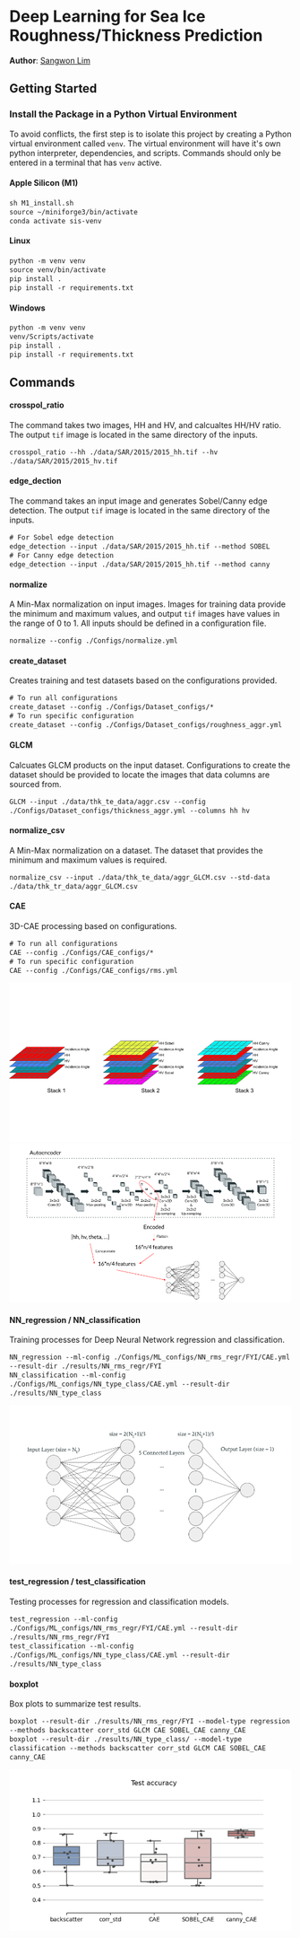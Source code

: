 # Deep Learning for Sea Ice Roughness/Thickness Prediction

**Author**: [Sangwon Lim](https://github.com/sum1lim)

## Getting Started

### Install the Package in a Python Virtual Environment

To avoid conflicts, the first step is to isolate this project by creating a Python virtual environment called ```venv```. The virtual environment will have it's own python interpreter, dependencies, and scripts. Commands should only be entered in a terminal that has ```venv``` active. 

#### Apple Silicon (M1)
```
sh M1_install.sh
source ~/miniforge3/bin/activate
conda activate sis-venv
```

#### Linux
```
python -m venv venv
source venv/bin/activate
pip install .
pip install -r requirements.txt
```

#### Windows
```
python -m venv venv
venv/Scripts/activate
pip install .
pip install -r requirements.txt
```

## Commands
#### crosspol_ratio
The command takes two images, HH and HV, and calcualtes HH/HV ratio. The output `tif` image is located in the same directory of the inputs.
```
crosspol_ratio --hh ./data/SAR/2015/2015_hh.tif --hv ./data/SAR/2015/2015_hv.tif
```

#### edge_dection
The command takes an input image and generates Sobel/Canny edge detection. The output `tif` image is located in the same directory of the inputs.
```
# For Sobel edge detection
edge_detection --input ./data/SAR/2015/2015_hh.tif --method SOBEL
# For Canny edge detection
edge_detection --input ./data/SAR/2015/2015_hh.tif --method canny
```

#### normalize
A Min-Max normalization on input images. Images for training data provide the minimum and maximum values, and output `tif` images have values in the range of 0 to 1. All inputs should be defined in a configuration file.
```
normalize --config ./Configs/normalize.yml
```

#### create_dataset
Creates training and test datasets based on the configurations provided.
```
# To run all configurations
create_dataset --config ./Configs/Dataset_configs/*
# To run specific configuration
create_dataset --config ./Configs/Dataset_configs/roughness_aggr.yml
```

#### GLCM
Calcuates GLCM products on the input dataset. Configurations to create the dataset should be provided to locate the images that data columns are sourced from. 
```
GLCM --input ./data/thk_te_data/aggr.csv --config ./Configs/Dataset_configs/thickness_aggr.yml --columns hh hv
```

#### normalize_csv
A Min-Max normalization on a dataset. The dataset that provides the minimum and maximum values is required.
```
normalize_csv --input ./data/thk_te_data/aggr_GLCM.csv --std-data ./data/thk_tr_data/aggr_GLCM.csv
```

#### CAE
3D-CAE processing based on configurations.
```
# To run all configurations
CAE --config ./Configs/CAE_configs/*
# To run specific configuration
CAE --config ./Configs/CAE_configs/rms.yml
```
![alt text](https://github.com/sum1lim/sea-ice-SAR/blob/master/images/layer_stacks.png)
![alt text](https://github.com/sum1lim/sea-ice-SAR/blob/master/images/CAE.png)

#### NN_regression / NN_classification
Training processes for Deep Neural Network regression and classification.
```
NN_regression --ml-config ./Configs/ML_configs/NN_rms_regr/FYI/CAE.yml --result-dir ./results/NN_rms_regr/FYI
NN_classification --ml-config ./Configs/ML_configs/NN_type_class/CAE.yml --result-dir ./results/NN_type_class
```
![alt text](https://github.com/sum1lim/sea-ice-SAR/blob/master/images/NN.png)

#### test_regression / test_classification
Testing processes for regression and classification models.
```
test_regression --ml-config ./Configs/ML_configs/NN_rms_regr/FYI/CAE.yml --result-dir ./results/NN_rms_regr/FYI
test_classification --ml-config ./Configs/ML_configs/NN_type_class/CAE.yml --result-dir ./results/NN_type_class
```

#### boxplot
Box plots to summarize test results.
```
boxplot --result-dir ./results/NN_rms_regr/FYI --model-type regression --methods backscatter corr_std GLCM CAE SOBEL_CAE canny_CAE
boxplot --result-dir ./results/NN_type_class/ --model-type classification --methods backscatter corr_std GLCM CAE SOBEL_CAE canny_CAE
```
![alt text](https://github.com/sum1lim/sea-ice-SAR/blob/master/results/NN_type_class/Test%20accuracy.png)
